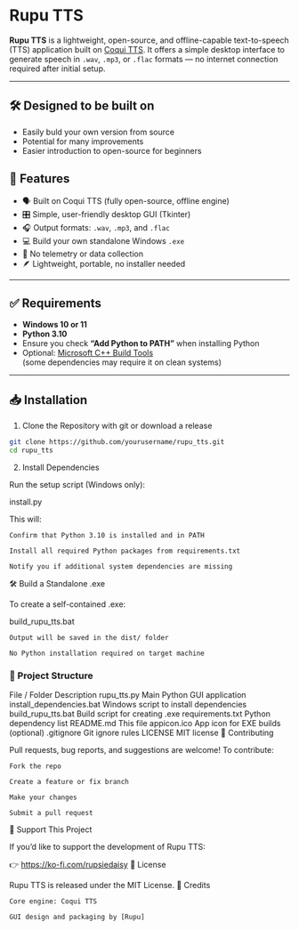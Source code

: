 # Rupu TTS

**Rupu TTS** is a lightweight, open-source, and offline-capable text-to-speech (TTS) application built on [Coqui TTS](https://github.com/coqui-ai/TTS). It offers a simple desktop interface to generate speech in `.wav`, `.mp3`, or `.flac` formats — no internet connection required after initial setup.

---

## 🛠 Designed to be built on

- Easily buld your own version from source
- Potential for many improvements
- Easier introduction to open-source for beginners

## 🔧 Features

- 🗣️ Built on Coqui TTS (fully open-source, offline engine)
- 🎛️ Simple, user-friendly desktop GUI (Tkinter)
- 🎧 Output formats: `.wav`, `.mp3`, and `.flac`
- 💻 Build your own standalone Windows `.exe`
- 🚫 No telemetry or data collection
- 🪶 Lightweight, portable, no installer needed

---

## ✅ Requirements

- **Windows 10 or 11**
- **Python 3.10**
- Ensure you check **“Add Python to PATH”** when installing Python
- Optional: [Microsoft C++ Build Tools](https://visualstudio.microsoft.com/visual-cpp-build-tools/)  
  (some dependencies may require it on clean systems)

---

## 📥 Installation

1. Clone the Repository with git or download a release

```bash
git clone https://github.com/yourusername/rupu_tts.git
cd rupu_tts
```
2. Install Dependencies

Run the setup script (Windows only):

install.py

This will:

    Confirm that Python 3.10 is installed and in PATH

    Install all required Python packages from requirements.txt

    Notify you if additional system dependencies are missing
	

🛠 Build a Standalone .exe 

To create a self-contained .exe:

build_rupu_tts.bat

    Output will be saved in the dist/ folder

    No Python installation required on target machine


### 📁 Project Structure
File / Folder	Description
rupu_tts.py	Main Python GUI application
install_dependencies.bat	Windows script to install dependencies
build_rupu_tts.bat	Build script for creating .exe
requirements.txt	Python dependency list
README.md	This file
appicon.ico	App icon for EXE builds (optional)
.gitignore	Git ignore rules
LICENSE	MIT license
🙋 Contributing

Pull requests, bug reports, and suggestions are welcome!
To contribute:

    Fork the repo

    Create a feature or fix branch

    Make your changes

    Submit a pull request

💖 Support This Project

If you’d like to support the development of Rupu TTS:

👉 https://ko-fi.com/rupsiedaisy
📜 License

Rupu TTS is released under the MIT License.
🙏 Credits

    Core engine: Coqui TTS

    GUI design and packaging by [Rupu]
